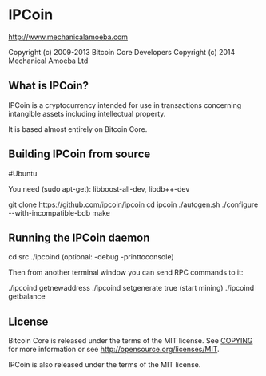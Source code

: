 IPCoin
=====================================

http://www.mechanicalamoeba.com

Copyright (c) 2009-2013 Bitcoin Core Developers
Copyright (c) 2014 Mechanical Amoeba Ltd

What is IPCoin?
----------------

IPCoin is a cryptocurrency intended for use in transactions concerning intangible assets including intellectual property.

It is based almost entirely on Bitcoin Core.

Building IPCoin from source
---------------------------

#Ubuntu

You need (sudo apt-get): libboost-all-dev, libdb++-dev

git clone https://github.com/ipcoin/ipcoin
cd ipcoin
./autogen.sh
./configure --with-incompatible-bdb
make

Running the IPCoin daemon
-------------------------

cd src
./ipcoind (optional: -debug -printtoconsole)

Then from another terminal window you can send RPC commands to it:

./ipcoind getnewaddress
./ipcoind setgenerate true (start mining)
./ipcoind getbalance

License
-------

Bitcoin Core is released under the terms of the MIT license. See [COPYING](COPYING) for more
information or see http://opensource.org/licenses/MIT.

IPCoin is also released under the terms of the MIT license.


